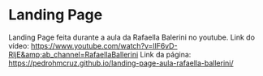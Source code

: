 # Landing Page
Landing Page feita durante a aula da Rafaella Balerini no youtube. Link do vídeo: https://www.youtube.com/watch?v=llF6vD-RljE&amp;ab_channel=RafaellaBallerini
Link da página: https://pedrohmcruz.github.io/landing-page-aula-rafaella-ballerini/
